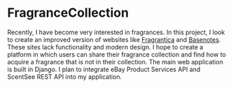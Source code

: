 # FragranceCollection
Recently, I have become very interested in fragrances. In this project, I look to create an improved version of websites like [Fragrantica](http://fragrantica.com/) and [Basenotes](http://basenotes.net).
These sites lack functionality and modern design. I hope to create a platform in which users can share their fragrance collection and find how to acquire a fragrance that is not in their collection.
The main web application is built in Django. I plan to integrate eBay Product Services API and ScentSee REST API into my application.
